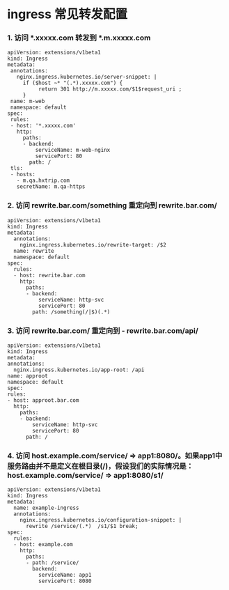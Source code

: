 # ingress 常见转发配置

### 1. 访问 *.xxxxx.com 转发到 *.m.xxxxx.com
```
apiVersion: extensions/v1beta1
kind: Ingress
metadata:
 annotations:
   nginx.ingress.kubernetes.io/server-snippet: |
     if ($host ~* "(.*).xxxxx.com") {
          return 301 http://m.xxxxx.com/$1$request_uri ;
     }
 name: m-web
 namespace: default
spec:
 rules:
 - host: '*.xxxxx.com'
   http:
     paths:
     - backend:
         serviceName: m-web-nginx
         servicePort: 80
       path: /
 tls:
 - hosts:
   - m.qa.hxtrip.com
   secretName: m.qa-https
```
### 2. 访问 rewrite.bar.com/something 重定向到 rewrite.bar.com/
```
apiVersion: extensions/v1beta1
kind: Ingress
metadata:
  annotations:
    nginx.ingress.kubernetes.io/rewrite-target: /$2
  name: rewrite
  namespace: default
spec:
  rules:
  - host: rewrite.bar.com
    http:
      paths:
      - backend:
          serviceName: http-svc
          servicePort: 80
        path: /something(/|$)(.*)
```
### 3. 访问 rewrite.bar.com/ 重定向到 - rewrite.bar.com/api/
```
apiVersion: extensions/v1beta1
kind: Ingress
metadata:
annotations:
  nginx.ingress.kubernetes.io/app-root: /api
name: approot
namespace: default
spec:
rules:
- host: approot.bar.com
  http:
    paths:
    - backend:
        serviceName: http-svc
        servicePort: 80
      path: /
```
### 4. 访问 host.example.com/service/ ⇒ app1:8080/。如果app1中服务路由并不是定义在根目录(/)，假设我们的实际情况是： host.example.com/service/ ⇒ app1:8080/s1/
```
apiVersion: extensions/v1beta1
kind: Ingress
metadata:
  name: example-ingress
  annotations:
    nginx.ingress.kubernetes.io/configuration-snippet: |
      rewrite /service/(.*)  /s1/$1 break;
spec:
  rules:
  - host: example.com
    http:
      paths:
      - path: /service/
        backend:
          serviceName: app1
          servicePort: 8080
```
